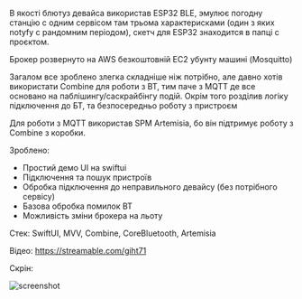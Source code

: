 
В якості блютуз девайса використав ESP32 BLE, эмулює погодну станцію с одним сервісом там трьома характерисками (один з яких notyfy с рандомним періодом), скетч для ESP32 знаходится в папці с проєктом.

Брокер розвернуто на AWS безкоштовній EC2 убунту машині (Mosquitto)

Загалом все зроблено злегка складніше ніж потрібно, але давно хотів використати Combine для роботи з BT, тим паче з MQTT де все основано на паблішингу/саскрайбінгу подій.
Окрім того розділив логіку підключення до БТ, та безпосередньо роботу з пристроєм

Для роботи з MQTT використав SPM Artemisia, бо він підтримує роботу з Combine з коробки. 

Зроблено:
- Простий демо UI на swiftui
- Підключення та пошук пристроїв
- Обробка підключення до неправильного девайсу (без потрібного сервісу)
- Базова обробка помилок BT
- Можливість зміни брокера на льоту



Стек:
SwiftUI, MVV, Combine, CoreBluetooth, Artemisia

Відео:
https://streamable.com/giht71


Скрін:

![screenshot](https://i.ibb.co/k6sLLxm5/Screenshot-2025-06-27-at-16-01-43.png)